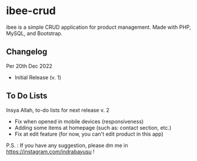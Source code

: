 # ibee-crud
ibee is a simple CRUD application for product management. Made with PHP, MySQL, and Bootstrap.

## Changelog 
Per 20th Dec 2022
- Initial Release (v. 1)

## To Do Lists
Insya Allah, to-do lists for next release
v. 2
- Fix when opened in mobile devices (responsiveness)
- Adding some items at homepage (such as: contact section, etc.)
- Fix at edit feature (for now, you can't edit product in this app)

P.S. : If you have any suggestion, please dm me in https://instagram.com/indrabayusu !

